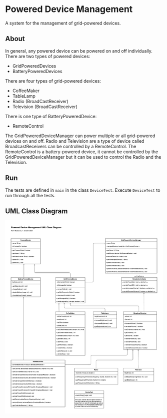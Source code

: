 # Powered Device Management
A system for the management of grid-powered devices.

## About
In general, any powered device can be powered on and off individually. There are two types of powered devices:
- GridPoweredDevices
- BatteryPoweredDevices

There are four types of grid-powered devices:
- CoffeeMaker
- TableLamp
- Radio (BroadCastReceiver)
- Television (BroadCastReceiver)

There is one type of BatteryPoweredDevice:
- RemoteControl

The GridPoweredDeviceManager can power multiple or all grid-powered devices on and off. Radio and Television are a type of device called BroadcastReceivers can be controlled by a RemoteControl. The RemoteControl is a battery-powered device, it cannot be controlled by the GridPoweredDeviceManager but it can be used to control the Radio and the Television.

## Run
The tests are defined in `main` in the class `DeviceTest`. Execute `DeviceTest` to run through all the tests.

## UML Class Diagram
![Device Manager UML](DevicesUML1.png)
